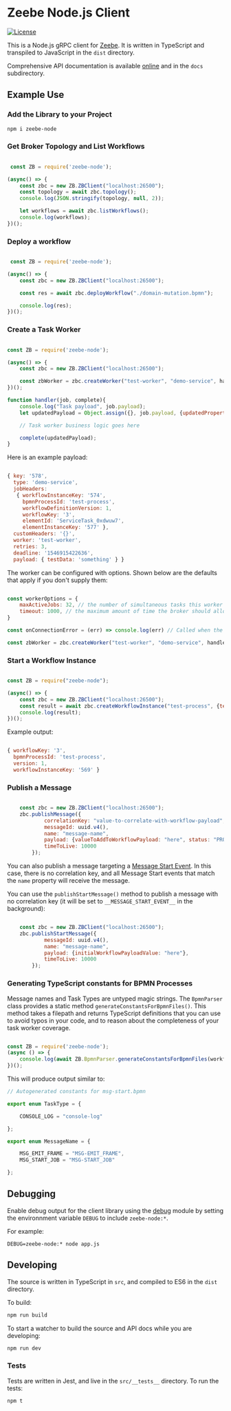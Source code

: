 # Zeebe Node.js Client

[![License](https://img.shields.io/badge/License-Apache%202.0-blue.svg)](https://opensource.org/licenses/Apache-2.0)

This is a Node.js gRPC client for [Zeebe](https://zeebe.io). It is written in TypeScript and transpiled to JavaScript in the `dist` directory.

Comprehensive API documentation is available [online](https://creditsenseau.github.io/zeebe-client-node-js/) and in the `docs` subdirectory.

## Example Use

### Add the Library to your Project

```bash
npm i zeebe-node
```

### Get Broker Topology and List Workflows

```javascript

 const ZB = require('zeebe-node');

(async() => {
    const zbc = new ZB.ZBClient("localhost:26500");
    const topology = await zbc.topology();
    console.log(JSON.stringify(topology, null, 2));

    let workflows = await zbc.listWorkflows();
    console.log(workflows);
})();

```

### Deploy a workflow

```javascript

 const ZB = require('zeebe-node');

(async() => {
    const zbc = new ZB.ZBClient("localhost:26500");

    const res = await zbc.deployWorkflow("./domain-mutation.bpmn");

    console.log(res);
})();

```

### Create a Task Worker

```javascript

const ZB = require('zeebe-node');

(async() => {
    const zbc = new ZB.ZBClient("localhost:26500");

    const zbWorker = zbc.createWorker("test-worker", "demo-service", handler);
})();

function handler(job, complete){
    console.log("Task payload", job.payload);
    let updatedPayload = Object.assign({}, job.payload, {updatedProperty: "newValue"});

    // Task worker business logic goes here

    complete(updatedPayload);
}

```

Here is an example payload:

```javascript

{ key: '578',
  type: 'demo-service',
  jobHeaders:
   { workflowInstanceKey: '574',
     bpmnProcessId: 'test-process',
     workflowDefinitionVersion: 1,
     workflowKey: '3',
     elementId: 'ServiceTask_0xdwuw7',
     elementInstanceKey: '577' },
  customHeaders: '{}',
  worker: 'test-worker',
  retries: 3,
  deadline: '1546915422636',
  payload: { testData: 'something' } }

```

The worker can be configured with options. Shown below are the defaults that apply if you don't supply them:

```javascript

const workerOptions = {
    maxActiveJobs: 32, // the number of simultaneous tasks this worker can handle
    timeout: 1000, // the maximum amount of time the broker should allow this worker to complete a task
}

const onConnectionError = (err) => console.log(err) // Called when the connection to the broker cannot be established, or fails

const zbWorker = zbc.createWorker("test-worker", "demo-service", handler, workerOptions, onConnectionError);

```

### Start a Workflow Instance

```javascript

const ZB = require("zeebe-node");

(async() => {
    const zbc = new ZB.ZBClient("localhost:26500");
    const result = await zbc.createWorkflowInstance("test-process", {testData: "something"});
    console.log(result);
})();

```

Example output:

```javascript

{ workflowKey: '3',
  bpmnProcessId: 'test-process',
  version: 1,
  workflowInstanceKey: '569' }

```

### Publish a Message

```javascript

    const zbc = new ZB.ZBClient("localhost:26500");
    zbc.publishMessage({
            correlationKey: "value-to-correlate-with-workflow-payload",
            messageId: uuid.v4(),
            name: "message-name",
            payload: {valueToAddToWorkflowPayload: "here", status: "PROCESSED"},
            timeToLive: 10000
        });

```

You can also publish a message targeting a [Message Start Event](https://github.com/zeebe-io/zeebe/issues/1858).
In this case, there is no correlation key, and all Message Start events that match the `name` property will receive the message.

You can use the `publishStartMessage()` method to publish a message with no correlation key (it will be set to `__MESSAGE_START_EVENT__` in the background):

```javascript

    const zbc = new ZB.ZBClient("localhost:26500");
    zbc.publishStartMessage({
            messageId: uuid.v4(),
            name: "message-name",
            payload: {initialWorkflowPayloadValue: "here"},
            timeToLive: 10000
        });

```

### Generating TypeScript constants for BPMN Processes

Message names and Task Types are untyped magic strings. The `BpmnParser` class provides a static method `generateConstantsForBpmnFiles()`.
This method takes a filepath and returns TypeScript definitions that you can use to avoid typos in your code, and to reason about the completeness of your task worker coverage.

```javascript

const ZB = require('zeebe-node');
(async () => {
    console.log(await ZB.BpmnParser.generateConstantsForBpmnFiles(workflowFile));
})();

```

This will produce output similar to:

```typescript
// Autogenerated constants for msg-start.bpmn

export enum TaskType = {

    CONSOLE_LOG = "console-log"

};

export enum MessageName = {

    MSG_EMIT_FRAME = "MSG-EMIT_FRAME",
    MSG_START_JOB = "MSG-START_JOB"

};

```

## Debugging

Enable debug output for the client library using the [debug](https://www.npmjs.com/package/debug) module by setting the environnment variable `DEBUG` to include `zeebe-node:*`.

For example:

```
DEBUG=zeebe-node:* node app.js
```

## Developing

The source is written in TypeScript in `src`, and compiled to ES6 in the `dist` directory.

To build:

```bash
npm run build
```

To start a watcher to build the source and API docs while you are developing:

```bash
npm run dev
```

### Tests

Tests are written in Jest, and live in the `src/__tests__` directory. To run the tests:

```bash
npm t
```
